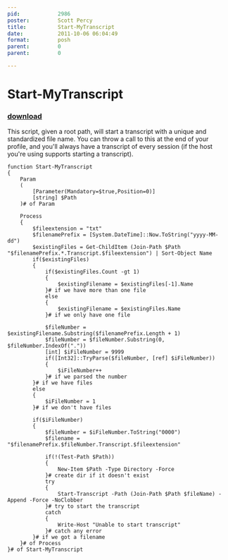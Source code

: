 ```yaml
---
pid:            2986
poster:         Scott Percy
title:          Start-MyTranscript
date:           2011-10-06 06:04:49
format:         posh
parent:         0
parent:         0

---
```


# Start-MyTranscript

### [download](2986.ps1)

This script, given a root path, will start a transcript with a unique and standardized file name.  You can throw a call to this at the end of your profile, and you'll always have a transcript of every session (if the host you're using supports starting a transcript). 

```posh
function Start-MyTranscript
{
	Param
	(
		[Parameter(Mandatory=$true,Position=0)]
		[string] $Path
	)# of Param
	
	Process
	{
		$fileextension = "txt"
		$filenamePrefix = [System.DateTime]::Now.ToString("yyyy-MM-dd")
		$existingFiles = Get-ChildItem (Join-Path $Path "$filenamePrefix.*.Transcript.$fileextension") | Sort-Object Name
		if($existingFiles)
		{
			if($existingFiles.Count -gt 1)
			{
				$existingFilename = $existingFiles[-1].Name
			}# if we have more than one file
			else
			{
				$existingFilename = $existingFiles.Name
			}# if we only have one file
			
			$fileNumber = $existingFilename.Substring($filenamePrefix.Length + 1)
			$fileNumber = $fileNumber.Substring(0, $fileNumber.IndexOf("."))
			[int] $iFileNumber = 9999
			if([Int32]::TryParse($fileNumber, [ref] $iFileNumber))
			{
				$iFileNumber++
			}# if we parsed the number
		}# if we have files
		else
		{
			$iFileNumber = 1
		}# if we don't have files
		
		if($iFileNumber)
		{
			$fileNumber = $iFileNumber.ToString("0000")
			$filename = "$filenamePrefix.$fileNumber.Transcript.$fileextension"

			if(!(Test-Path $Path))
			{
				New-Item $Path -Type Directory -Force
			}# create dir if it doesn't exist
			try
			{
				Start-Transcript -Path (Join-Path $Path $fileName) -Append -Force -NoClobber
			}# try to start the transcript
			catch
			{
				Write-Host "Unable to start transcript"
			}# catch any error
		}# if we got a filename	
	}# of Process
}# of Start-MyTranscript
```
